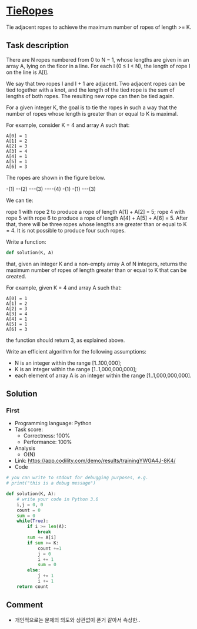 # [TieRopes](https://app.codility.com/programmers/lessons/16-greedy_algorithms/tie_ropes/)

Tie adjacent ropes to achieve the maximum number of ropes of length >= K.

## Task description

There are N ropes numbered from 0 to N − 1, whose lengths are given in an array A, lying on the floor in a line. For each I (0 ≤ I < N), the length of rope I on the line is A[I].

We say that two ropes I and I + 1 are adjacent. Two adjacent ropes can be tied together with a knot, and the length of the tied rope is the sum of lengths of both ropes. The resulting new rope can then be tied again.

For a given integer K, the goal is to tie the ropes in such a way that the number of ropes whose length is greater than or equal to K is maximal.

For example, consider K = 4 and array A such that:

    A[0] = 1
    A[1] = 2
    A[2] = 3
    A[3] = 4
    A[4] = 1
    A[5] = 1
    A[6] = 3
The ropes are shown in the figure below.

-(1) --(2) ---(3) ----(4) -(1) -(1) ---(3)

We can tie:

rope 1 with rope 2 to produce a rope of length A[1] + A[2] = 5;
rope 4 with rope 5 with rope 6 to produce a rope of length A[4] + A[5] + A[6] = 5.
After that, there will be three ropes whose lengths are greater than or equal to K = 4. It is not possible to produce four such ropes.

Write a function:

```python
def solution(K, A)
```

that, given an integer K and a non-empty array A of N integers, returns the maximum number of ropes of length greater than or equal to K that can be created.

For example, given K = 4 and array A such that:

    A[0] = 1
    A[1] = 2
    A[2] = 3
    A[3] = 4
    A[4] = 1
    A[5] = 1
    A[6] = 3
the function should return 3, as explained above.

Write an efficient algorithm for the following assumptions:

- N is an integer within the range [1..100,000];
- K is an integer within the range [1..1,000,000,000];
- each element of array A is an integer within the range [1..1,000,000,000].

## Solution

### First

* Programming language: Python
* Task score:
    - Correctness: 100%
    - Performance: 100%
* Analysis
    - O(N)
* Link: https://app.codility.com/demo/results/trainingYWGA4J-8K4/
* Code

```python
# you can write to stdout for debugging purposes, e.g.
# print("this is a debug message")

def solution(K, A):
    # write your code in Python 3.6
    i,j = 0, 0
    count = 0
    sum = 0
    while(True):
        if i >= len(A):
            break        
        sum += A[i]        
        if sum >= K:
            count +=1
            j = 0
            i += 1
            sum = 0
        else:
            j += 1
            i += 1    
    return count
```


## Comment
- 개인적으로는 문제의 의도와 상관없이 푼거 같아서 속상한..

